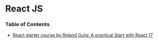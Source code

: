# React JS

### Table of Contents
* [React starter course by Roland Guijs: A practical Start with React 17](1_react_practical_start)
